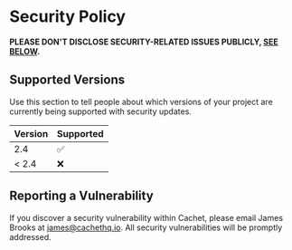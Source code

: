 # Security Policy

**PLEASE DON'T DISCLOSE SECURITY-RELATED ISSUES PUBLICLY, [SEE BELOW](#reporting-a-vulnerability).**

## Supported Versions

Use this section to tell people about which versions of your project are
currently being supported with security updates.

| Version | Supported          |
| ------- | ------------------ |
|   2.4   | :white_check_mark: |
| < 2.4   | :x: |

## Reporting a Vulnerability

If you discover a security vulnerability within Cachet, please email James Brooks at james@cachethq.io. All security vulnerabilities will be promptly addressed.
